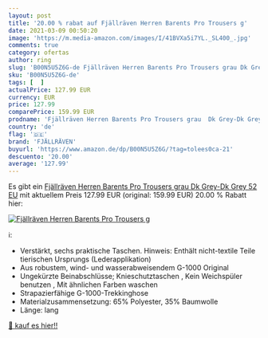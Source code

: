 ```yaml
---
layout: post
title: '20.00 % rabat auf Fjällräven Herren Barents Pro Trousers g'
date: 2021-03-09 00:50:20
image: 'https://m.media-amazon.com/images/I/41BVXa5i7YL._SL400_.jpg'
comments: true
category: ofertas
author: ring
slug: 'B00N5U5Z6G-de Fjällräven Herren Barents Pro Trousers grau Dk Grey-Dk...'
sku: 'B00N5U5Z6G-de'
tags: [  ]
actualPrice: 127.99 EUR
currency: EUR
price: 127.99
comparePrice: 159.99 EUR
prodname: 'Fjällräven Herren Barents Pro Trousers grau  Dk Grey-Dk Grey  52 EU'
country: 'de'
flag: '🇩🇪'
brand: 'FJÄLLRÄVEN'
buyurl: 'https://www.amazon.de/dp/B00N5U5Z6G/?tag=tolees0ca-21'
descuento: '20.00'
average: '127.99'
---
```


Es gibt ein [Fjällräven Herren Barents Pro Trousers grau  Dk Grey-Dk Grey  52 EU](https://www.amazon.de/dp/B00N5U5Z6G/?tag=tolees0ca-21) mit aktuellem Preis 127.99 EUR (original: 159.99 EUR) 20.00 % Rabatt hier:

[![Fjällräven Herren Barents Pro Trousers g](https://m.media-amazon.com/images/I/41BVXa5i7YL._SL400_.jpg)](https://www.amazon.de/dp/B00N5U5Z6G/?tag=tolees0ca-21)

ℹ️:

- Verstärkt, sechs praktische Taschen. Hinweis: Enthält nicht-textile Teile tierischen Ursprungs (Lederapplikation)
- Aus robustem, wind- und wasserabweisendem G-1000 Original
- Ungekürzte Beinabschlüsse; Knieschutztaschen , Kein Weichspüler benutzen , Mit ähnlichen Farben waschen
- Strapazierfähige G-1000-Trekkinghose
- Materialzusammensetzung: 65% Polyester, 35% Baumwolle
- Länge: lang

[🛒 kauf es hier!!](https://www.amazon.de/dp/B00N5U5Z6G/?tag=tolees0ca-21)
